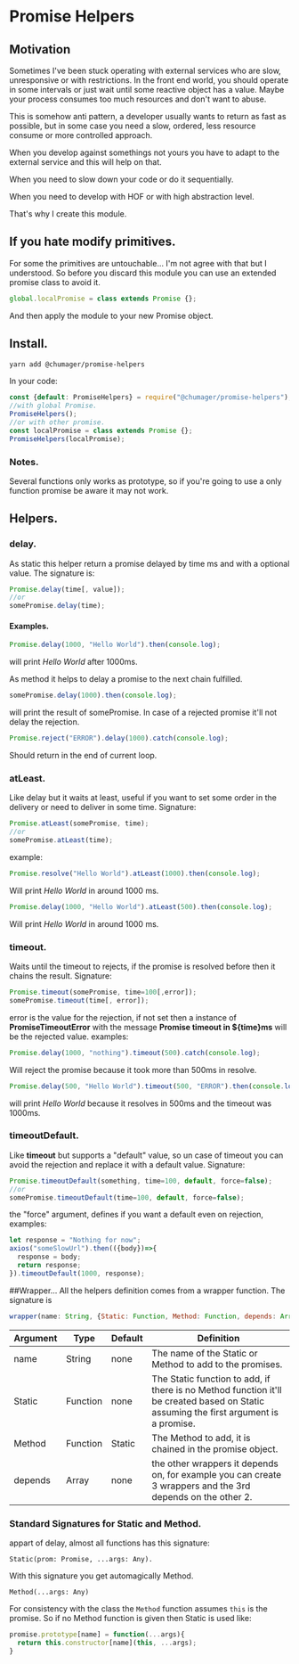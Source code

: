 # Promise Helpers
## Motivation
Sometimes I've been stuck operating with external services who are slow, unresponsive or with restrictions.
In the front end world, you should operate in some intervals or just wait until some reactive object has a value.
Maybe your process consumes too much resources and don't want to abuse.

This is somehow anti pattern, a developer usually wants to return as fast as possible, but in some case you need a slow, ordered, less resource consume or more controlled approach.

When you develop against somethings not yours you have to adapt to the external service and this will help on that.

When you need to slow down your code or do it sequentially.

When you need to develop with HOF or with high abstraction level.

That's why I create this module.

## If you hate modify primitives.
For some the primitives are untouchable... I'm not agree with that but I understood. So before you discard this module you can use an extended promise class to avoid it.
```js
global.localPromise = class extends Promise {};
```
And then apply the module to your new Promise object.
## Install.
```sh
yarn add @chumager/promise-helpers
```
In your code:
```js
const {default: PromiseHelpers} = require("@chumager/promise-helpers");
//with global Promise.
PromiseHelpers();
//or with other promise.
const localPromise = class extends Promise {};
PromiseHelpers(localPromise);
```
### Notes.
Several functions only works as prototype, so if you're going to use a only function promise be aware it may not work.
## Helpers.
### delay.
As static this helper return a promise delayed by time ms and with a optional value.
The signature is:
```js
Promise.delay(time[, value]);
//or
somePromise.delay(time);
```
#### Examples.
```js
Promise.delay(1000, "Hello World").then(console.log);
```
will print _Hello World_ after 1000ms.

As method it helps to delay a promise to the next chain fulfilled.
```js
somePromise.delay(1000).then(console.log);
```
will print the result of somePromise.
In case of a rejected promise it'll not delay the rejection.
```js
Promise.reject("ERROR").delay(1000).catch(console.log);
```
Should return in the end of current loop.
### atLeast.
Like delay but it waits at least, useful if you want to set some order in the delivery or need to deliver in some time.
Signature:
```js
Promise.atLeast(somePromise, time);
//or
somePromise.atLeast(time);
```
example: 
```js
Promise.resolve("Hello World").atLeast(1000).then(console.log);
```
Will print _Hello World_ in around 1000 ms.

```js
Promise.delay(1000, "Hello World").atLeast(500).then(console.log);
```
Will print _Hello World_ in around 1000 ms.
### timeout.
Waits until the timeout to rejects, if the promise is resolved before then it chains the result.
Signature:
```js
Promise.timeout(somePromise, time=100[,error]);
somePromise.timeout(time[, error]);
```
error is the value for the rejection, if not set then a instance of **PromiseTimeoutError** with the message **Promise timeout in ${time}ms** will be the rejected value.
examples:
```js
Promise.delay(1000, "nothing").timeout(500).catch(console.log);
```
Will reject the promise because it took more than 500ms in resolve.
```js
Promise.delay(500, "Hello World").timeout(500, "ERROR").then(console.log);
```
will print _Hello World_ because it resolves in 500ms and the timeout was 1000ms.
### timeoutDefault.
Like **timeout** but supports a "default" value, so un case of timeout you can avoid the rejection and replace it with a default value.
Signature:
```js
Promise.timeoutDefault(something, time=100, default, force=false);
//or
somePromise.timeoutDefault(time=100, default, force=false);
```
the "force" argument, defines if you want a default even on rejection,
examples:
```js
let response = "Nothing for now";
axios("someSlowUrl").then(({body})=>{
  response = body;
  return response;
}).timeoutDefault(1000, response);
```

##Wrapper...
All the helpers definition comes from a wrapper function.
The signature is
```js
wrapper(name: String, {Static: Function, Method: Function, depends: Array}).
```
Argument|Type|Default|Definition|
---|---|---|---
name|String|none|The name of the Static or Method to add to the promises.
Static|Function|none|The Static function to add, if there is no Method function it'll be created based on Static assuming the first argument is a promise.
Method|Function|Static|The Method to add, it is chained in the promise object.
depends|Array|none|the other wrappers it depends on, for example you can create 3 wrappers and the 3rd depends on the other 2.
### Standard Signatures for Static and Method.
appart of delay, almost all functions has this signature:
```
Static(prom: Promise, ...args: Any).
```
With this signature you get automagically Method.
```
Method(...args: Any)
```
For consistency with the class the ```Method``` function assumes ```this``` is the promise. 
So if no Method function is given then Static is used like:
```js
promise.prototype[name] = function(...args){
  return this.constructor[name](this, ...args);
}
```
